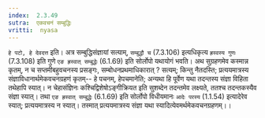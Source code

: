```yaml
---
index:  2.3.49
sutra:  एकवचनं सम्बुद्धिः
vritti:  nyasa
---
```


`हे पटो, हे देवदत्त` इति। अत्र सम्बुद्धिसंज्ञायां सत्याम्, `सम्बुद्धौ च` (7.3.106) इत्यधिकृत्य `ह्रस्वस्य गुणः` (7.3.108) इति गुणे `एङ ह्रस्वात् सम्बुद्धेः` (6.1.69) इति सोर्लोपो यथायोगं भवति। अथ सुग्रहणमेव कस्मान्न कृतम्, न च सप्तमीबहुवचनस्य प्रसङ्गः, सम्बोधनप्रथमाधिकारात् ? सत्यम्; किन्तु नैतदस्ति; प्रत्ययमात्रस्य संज्ञाविधानार्थमेकवचनग्रहणं कृतम्-- हे पचनम्, हेपचमानेति; अन्यथा हि पूर्वेण यथा तदन्तस्य संज्ञा विहिता तथेहापि स्यात्। न चेहासंज्ञिनः कश्चिद्विशेषोऽङ्गीक्रियत इति सुशब्देन तदन्तमेव लक्ष्यते, ततश्च तदन्तकस्यैव संज्ञा स्यात्। तथा `एङ ह्रस्वात् सम्बुद्धेः` (6.1.69) इति सोर्लोपो विधीयमानः `आदेः परस्य` (1.1.54) इत्यादेरेव स्यात्; प्रत्ययमात्रस्य न स्यात्। तस्मात् प्रत्ययमात्रस्य संज्ञा यथा स्यादित्येवमर्थमेकवचनग्रहणम्।।

